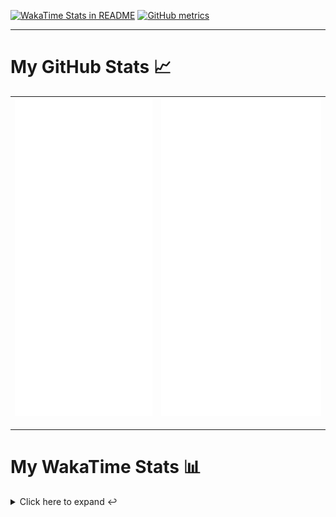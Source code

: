[![WakaTime Stats in README](https://github.com/LOsioChico/LOsioChico/actions/workflows/waka.yml/badge.svg)](https://github.com/LOsioChico/LOsioChico/actions/workflows/waka.yml) [![GitHub metrics](https://github.com/LOsioChico/LOsioChico/actions/workflows/metrics.yml/badge.svg)](https://github.com/LOsioChico/LOsioChico/actions/workflows/metrics.yml)

---

# My GitHub Stats 📈

| ![](./assets/metrics.svg) | ![](./assets/metrics2.svg) |
| ------------------------- | -------------------------- |

---

# My WakaTime Stats 📊

<details>
<summary>Click here to expand ↩️</summary>
<br>

<!--START_SECTION:waka-->
![Code Time](http://img.shields.io/badge/Code%20Time-1%2C655%20hrs%2052%20mins-blue)

![Lines of code](https://img.shields.io/badge/From%20Hello%20World%20I%27ve%20Written-315.1%20thousand%20lines%20of%20code-blue)

**🐱 My GitHub Data** 

> 📦 514.2 kB Used in GitHub's Storage 
 > 
> 🏆 853 Contributions in the Year 2024
 > 
> 🚫 Not Opted to Hire
 > 
> 📜 17 Public Repositories 
 > 
> 🔑 28 Private Repositories 
 > 
**I'm a Night 🦉** 

```text
🌞 Morning                506 commits         ████░░░░░░░░░░░░░░░░░░░░░   14.27 % 
🌆 Daytime                1048 commits        ███████░░░░░░░░░░░░░░░░░░   29.56 % 
🌃 Evening                1175 commits        ████████░░░░░░░░░░░░░░░░░   33.15 % 
🌙 Night                  816 commits         ██████░░░░░░░░░░░░░░░░░░░   23.02 % 
```
📅 **I'm Most Productive on Saturday** 

```text
Monday                   500 commits         ████░░░░░░░░░░░░░░░░░░░░░   14.10 % 
Tuesday                  548 commits         ████░░░░░░░░░░░░░░░░░░░░░   15.46 % 
Wednesday                392 commits         ███░░░░░░░░░░░░░░░░░░░░░░   11.06 % 
Thursday                 628 commits         ████░░░░░░░░░░░░░░░░░░░░░   17.72 % 
Friday                   550 commits         ████░░░░░░░░░░░░░░░░░░░░░   15.51 % 
Saturday                 646 commits         █████░░░░░░░░░░░░░░░░░░░░   18.22 % 
Sunday                   281 commits         ██░░░░░░░░░░░░░░░░░░░░░░░   07.93 % 
```


📊 **This Week I Spent My Time On** 

```text
💬 Programming Languages: 
Scala                    4 hrs 12 mins       ███████████░░░░░░░░░░░░░░   42.20 % 
Other                    1 hr 52 mins        █████░░░░░░░░░░░░░░░░░░░░   18.87 % 
YAML                     1 hr 16 mins        ███░░░░░░░░░░░░░░░░░░░░░░   12.74 % 
TypeScript               43 mins             ██░░░░░░░░░░░░░░░░░░░░░░░   07.25 % 
Astro                    35 mins             █░░░░░░░░░░░░░░░░░░░░░░░░   05.93 % 
```

**I Mostly Code in TypeScript** 

```text
TypeScript               25 repos            ████████████░░░░░░░░░░░░░   49.02 % 
Scala                    5 repos             ██░░░░░░░░░░░░░░░░░░░░░░░   09.80 % 
Python                   3 repos             █░░░░░░░░░░░░░░░░░░░░░░░░   05.88 % 
Astro                    2 repos             █░░░░░░░░░░░░░░░░░░░░░░░░   03.92 % 
Go                       2 repos             █░░░░░░░░░░░░░░░░░░░░░░░░   03.92 % 
```




 Last Updated on 23/08/2024 00:55:09 UTC
<!--END_SECTION:waka-->

## </details>
